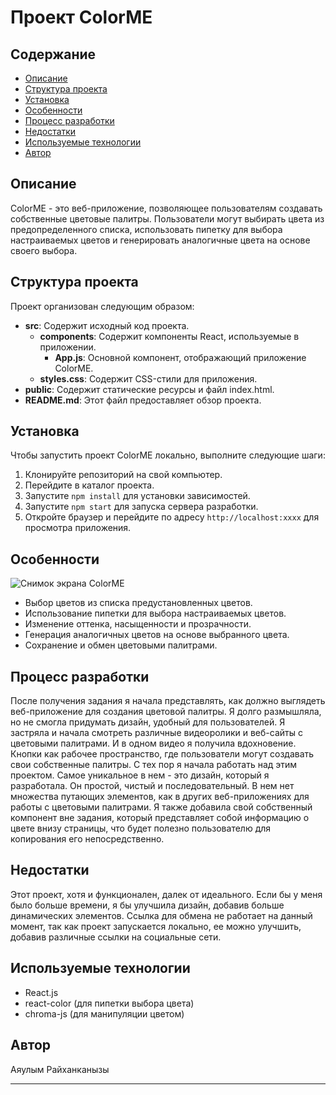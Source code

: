 # Проект ColorME

## Содержание
- [Описание](#description) 
- [Структура проекта](#project-structure) 
- [Установка](#installation) 
- [Особенности](#features) 
- [Процесс разработки](#development-process)
- [Недостатки](#pitfalls)
- [Используемые технологии](#technologies-used) 
- [Автор](#author) 

## Описание
ColorME - это веб-приложение, позволяющее пользователям создавать собственные цветовые палитры. Пользователи могут выбирать цвета из предопределенного списка, использовать пипетку для выбора настраиваемых цветов и генерировать аналогичные цвета на основе своего выбора.

## Структура проекта
Проект организован следующим образом:

- **src**: Содержит исходный код проекта.
  - **components**: Содержит компоненты React, используемые в приложении.
    - **App.js**: Основной компонент, отображающий приложение ColorME.
  - **styles.css**: Содержит CSS-стили для приложения.
- **public**: Содержит статические ресурсы и файл index.html.
- **README.md**: Этот файл предоставляет обзор проекта.

## Установка
Чтобы запустить проект ColorME локально, выполните следующие шаги:
1. Клонируйте репозиторий на свой компьютер.
2. Перейдите в каталог проекта.
3. Запустите  `npm install`  для установки зависимостей.
4. Запустите  `npm start`  для запуска сервера разработки.
5. Откройте браузер и перейдите по адресу  `http://localhost:xxxx`  для просмотра приложения.

## Особенности
![Снимок экрана ColorME](https://github.com/vivamichu/Color_Palette/assets/92267183/a46883f9-ff3f-44ea-b934-e472b4c2b76b)
- Выбор цветов из списка предустановленных цветов.
- Использование пипетки для выбора настраиваемых цветов.
- Изменение оттенка, насыщенности и прозрачности.
- Генерация аналогичных цветов на основе выбранного цвета.
- Сохранение и обмен цветовыми палитрами.

## Процесс разработки

После получения задания я начала представлять, как должно выглядеть веб-приложение для создания цветовой палитры. Я долго размышляла, но не смогла придумать дизайн, удобный для пользователей. Я застряла и начала смотреть различные видеоролики и веб-сайты с цветовыми палитрами. И в одном видео я получила вдохновение. Кнопки как рабочее пространство, где пользователи могут создавать свои собственные палитры. С тех пор я начала работать над этим проектом. Самое уникальное в нем - это дизайн, который я разработала. Он простой, чистый и последовательный. В нем нет множества путающих элементов, как в других веб-приложениях для работы с цветовыми палитрами. Я также добавила свой собственный компонент вне задания, который представляет собой информацию о цвете внизу страницы, что будет полезно пользователю для копирования его непосредственно.

## Недостатки

Этот проект, хотя и функционален, далек от идеального. Если бы у меня было больше времени, я бы улучшила дизайн, добавив больше динамических элементов. Ссылка для обмена не работает на данный момент, так как проект запускается локально, ее можно улучшить, добавив различные ссылки на социальные сети.

## Используемые технологии
- React.js
- react-color (для пипетки выбора цвета)
- chroma-js (для манипуляции цветом)

## Автор
Аяулым Райханканызы

---
